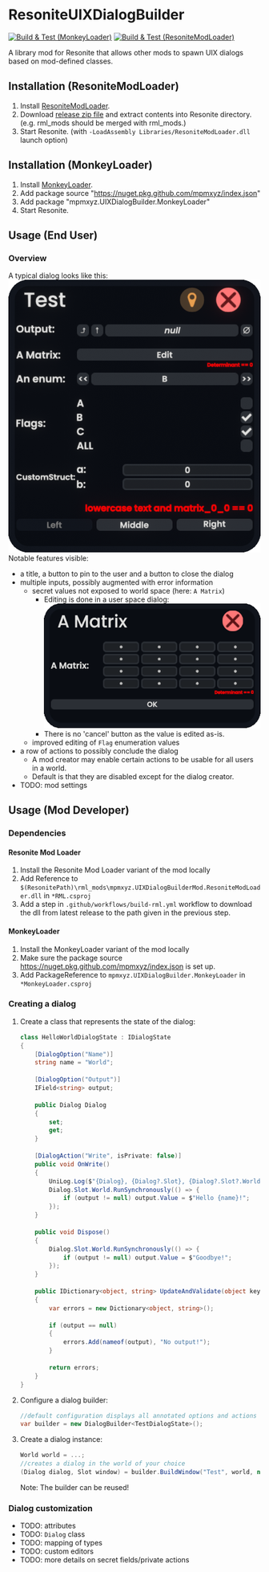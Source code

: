 # ResoniteUIXDialogBuilder
[![Build & Test (MonkeyLoader)](https://github.com/mpmxyz/UIXDialogBuilder/actions/workflows/build-monkey.yml/badge.svg?branch=main)](https://github.com/mpmxyz/UIXDialogBuilder/actions/workflows/build-monkey.yml)
[![Build & Test (ResoniteModLoader)](https://github.com/mpmxyz/UIXDialogBuilder/actions/workflows/build-rml.yml/badge.svg?branch=main)](https://github.com/mpmxyz/UIXDialogBuilder/actions/workflows/build-rml.yml)

A library mod for Resonite that allows other mods to spawn UIX dialogs based on mod-defined classes.

## Installation (ResoniteModLoader)
1. Install [ResoniteModLoader](https://github.com/resonite-modding-group/ResoniteModLoader).
2. Download [release zip file](https://github.com/mpmxyz/UIXDialogBuilder/releases/latest/download/UIXDialogBuilder-ResoniteModLoader.zip) and extract contents into Resonite directory. (e.g. rml_mods should be merged with rml_mods.)
3. Start Resonite. (with ```-LoadAssembly Libraries/ResoniteModLoader.dll``` launch option)

## Installation (MonkeyLoader)
1. Install [MonkeyLoader](https://github.com/Banane9/MonkeyLoader).
2. Add package source "https://nuget.pkg.github.com/mpmxyz/index.json"
3. Add package "mpmxyz.UIXDialogBuilder.MonkeyLoader"
4. Start Resonite.

## Usage (End User)

### Overview

A typical dialog looks like this:
![Example Dialog](img/Example_Dialog.png)
Notable features visible:
- a title, a button to pin to the user and a button to close the dialog
- multiple inputs, possibly augmented with error information
  - secret values not exposed to world space (here: ```A Matrix```)
    - Editing is done in a user space dialog:
	  ![Example secret Dialog](img/Example_Secret.png)
    - There is no 'cancel' button as the value is edited as-is.
  - improved editing of ```Flag``` enumeration values
- a row of actions to possibly conclude the dialog
  - A mod creator may enable certain actions to be usable for all users in a world.
  - Default is that they are disabled except for the dialog creator.
- TODO: mod settings

## Usage (Mod Developer)

### Dependencies
#### Resonite Mod Loader
1. Install the Resonite Mod Loader variant of the mod locally
2. Add Reference to ```$(ResonitePath)\rml_mods\mpmxyz.UIXDialogBuilderMod.ResoniteModLoader.dll``` in ```*RML.csproj```
3. Add a step in ```.github/workflows/build-rml.yml``` workflow to download the dll from latest release to the path given in the previous step.

#### MonkeyLoader

1. Install the MonkeyLoader variant of the mod locally
2. Make sure the package source https://nuget.pkg.github.com/mpmxyz/index.json is set up.
3. Add PackageReference to ```mpmxyz.UIXDialogBuilder.MonkeyLoader``` in ```*MonkeyLoader.csproj```

### Creating a dialog
1. Create a class that represents the state of the dialog:
    ```cs
    class HelloWorldDialogState : IDialogState
    {
        [DialogOption("Name")]
        string name = "World";

        [DialogOption("Output")]
        IField<string> output;

        public Dialog Dialog
        {
            set;
            get;
        }

        [DialogAction("Write", isPrivate: false)]
        public void OnWrite()
        {
            UniLog.Log($"{Dialog}, {Dialog?.Slot}, {Dialog?.Slot?.World}");
            Dialog.Slot.World.RunSynchronously(() => {
                if (output != null) output.Value = $"Hello {name}!";
            });
        }

        public void Dispose()
        {
            Dialog.Slot.World.RunSynchronously(() => {
                if (output != null) output.Value = $"Goodbye!";
            });
        }

        public IDictionary<object, string> UpdateAndValidate(object key)
        {
            var errors = new Dictionary<object, string>();

            if (output == null)
            {
                errors.Add(nameof(output), "No output!");
            }

            return errors;
        }
    }
    ```
2. Configure a dialog builder:
    ```cs
    //default configuration displays all annotated options and actions
    var builder = new DialogBuilder<TestDialogState>();
    ```
3. Create a dialog instance:
    ```cs
    World world = ...;
    //creates a dialog in the world of your choice
    (Dialog dialog, Slot window) = builder.BuildWindow("Test", world, new TestDialogState())
    ```
    Note: The builder can be reused!

### Dialog customization
- TODO: attributes
- TODO: ```Dialog``` class
- TODO: mapping of types
- TODO: custom editors
- TODO: more details on secret fields/private actions